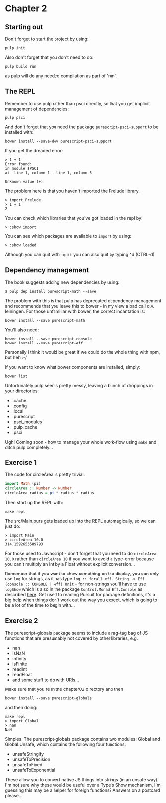 # Chapter 2
## Starting out
Don't forget to start the project by using:

    pulp init

Also don't forget that you don't need to do:

    pulp build run

as pulp will do any needed compilation as part of 'run'.

## The REPL
Remember to use pulp rather than psci directly, so that you get implicit management of dependencies:

    pulp psci

And don't forget that you need the package `purescript-psci-support` to be installed with:

	bower install --save-dev purescript-psci-support

If you get the dreaded error:

    > 1 + 1
    Error found:
    in module $PSCI
    at  line 1, column 1 - line 1, column 5

    Unknown value (+)

The problem here is that you haven't imported the Prelude library.

    > import Prelude
    > 1 + 1
    2

You can check which libraries that you've got loaded in the repl by:

    > :show import

You can see which packages are available to `import` by using:

    > :show loaded

Although you can quit with `:quit` you can also quit by typing ^d (CTRL-d)

## Dependency management
The book suggests adding new dependencies by using:

    $ pulp dep install purescript-math --save

The problem  with this is that pulp has deprecated dependency management and recommends that you leave this to bower - in my view a bad call q.v. leiningen. For those unfamiliar with bower, the correct incantation is:

    bower install --save purescript-math
	
You'll also need:

	bower install --save purescript-console
	bower install --save purescript-eff

Personally I think it would be great if we could do the whole thing with npm, but heh :-/

If you want to know what bower components are installed, simply:

    bower list

Unfortunately pulp seems pretty messy, leaving a bunch of droppings in your directories:
* .cache
* .config
* .local
* .purescript
* .psci_modules
* .pulp_cache
* .psci

Ugh! Coming soon - how to manage your whole work-flow using `make` and ditch pulp completely...

## Exercise 1
The code for circleArea is pretty trivial:
```purescript
import Math (pi)
circleArea :: Number -> Number
circleArea radius = pi * radius * radius
```

Then start up the REPL with:
	
	make repl

The src/Main.purs gets loaded up into the REPL automagically, so we can just do:

	> import Main
	> circleArea 10.0
	314.1592653589793
	
For those used to Javascript - don't forget that you need to do `circleArea 10.0` rather than `circleArea 10` if you want to avoid a type-error because you can't multiply an Int by a Float without explicit conversion...

Remember that if you want to show something on the display, you can only use `log` for strings, as it has type `log :: forall eff. String -> Eff (console :: CONSOLE | eff) Unit` - for non-strings you'll have to use `logShow` which is also in the package `Control.Monad.Eff.Console` as described [here](https://pursuit.purescript.org/packages/purescript-console/1.0.0/docs/Control.Monad.Eff.Console). Get used to reading Pursuit for package definitions, it's a big help when things don't work out the way you expect, which is going to be a lot of the time to begin with... 

## Exercise 2
The purescript-globals package seems to include a rag-tag bag of JS functions that are presumably not covered by other libraries, e.g.
* nan
* isNaN
* infinity
* isFinite
* readInt
* readFloat
* and some stuff to do with URIs...

Make sure that you're in the chapter02 directory and then

    bower install --save purescript-globals

and then doing:

    make repl
    > import Global
    > nan
    NaN

Simples. The purescript-globals package contains two modules: Global and Global.Unsafe, which contains the following four functions:
* unsafeStringify
* unsafeToPrecision
* unsafeToFixed
* unsafeToExponential

These allow you to convert native JS things into strings (in an unsafe way). I'm not sure why these would be useful over a Type's Show mechanism, I'm guessing this may be a helper for foreign functions? Answers on a postcard please...
